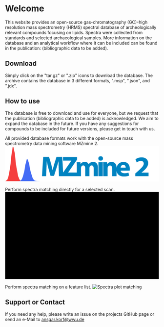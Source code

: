 # Welcome

This website provides an open-source gas-chromatography (GC)-high resolution mass spectrometry (HRMS) spectral database of archeologically relevant compounds focusing on lipids. Spectra were collected from standards and selected archaeological samples. More information on the database and an analytical workflow where it can be included can be found in the publication: (bibliographic data to be added).

## Download

Simply click on the "tar.gz" or ".zip" icons to download the database. The archive contains the database in 3 different  formats, ".msp", ".json", and ".jdx".

## How to use

The database is free to download and use for everyone, but we request that the publication (bibliographic data to be added) is acknowledged. We aim to expand the database in the future. If you have any suggestions for compounds to be included for future versions, please get in touch with us.

All provided database formats work with the open-source mass spectrometry data mining software MZmine 2.
![MZmine 2](https://raw.githubusercontent.com/gc-hrms-spectra/gc-hrms-spectra.github.io/master/src/images/mzmine_logo.png)

Perform spectra matching directly for a selected scan.
![Spectra plot matching](https://raw.githubusercontent.com/gc-hrms-spectra/gc-hrms-spectra.github.io/master/src/images/Matching_Spectra.gif)

Perform spectra matching on a feature list.
![Spectra plot matching](https://raw.githubusercontent.com/gc-hrms-spectra/gc-hrms-spectra.github.io/master/src/images/Matching_Feature.gif)

## Support or Contact

If you need any help, please write an issue on the projects GitHub page or send an e-Mail to ansgar.korf@wwu.de
